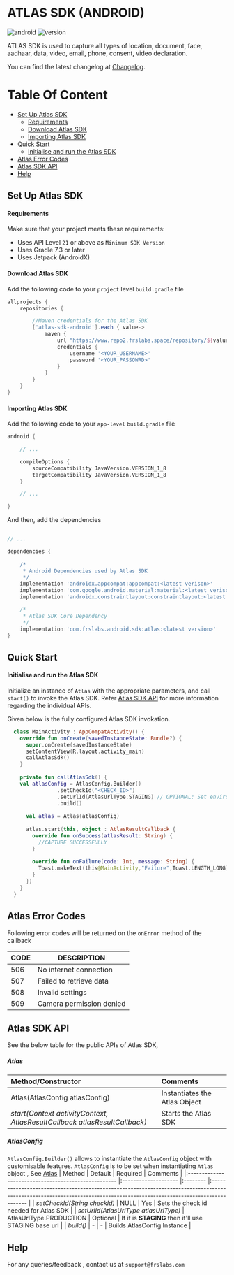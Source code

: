 # ATLAS SDK (ANDROID)
![android](https://img.shields.io/badge/Android-3DDC84?style=flat&logo=android&logoColor=white) ![version](https://img.shields.io/badge/version-v1.0.0-blue)

ATLAS SDK is used to capture all types of location, document, face, aadhaar, data, video, email, phone, consent, video declaration.

You can find the latest changelog at [Changelog](CHANGELOG.md).

# Table Of Content

- [Set Up Atlas SDK](#set-up-atlas-sdk)
    - [Requirements](#requirements)
    - [Download Atlas SDK](#download-atlas-sdk)
    - [Importing Atlas SDK](#importing-atlas-sdk)
- [Quick Start](#quick-start)
    - [Initialise and run the Atlas SDK](#initialise-and-run-the-atlas-sdk)
- [Atlas Error Codes](#atlas-error-codes)
- [Atlas SDK API](#atlas-sdk-api)
- [Help](#help)


## Set Up Atlas SDK

#### Requirements
Make sure that your project meets these requirements:
- Uses API Level `21` or above as `Minimum SDK Version`
- Uses Gradle 7.3 or later
- Uses Jetpack (AndroidX)

#### Download Atlas SDK
Add the following code to your `project` level `build.gradle` file

```groovy
allprojects {
    repositories {

        //Maven credentials for the Atlas SDK
        ['atlas-sdk-android'].each { value->
            maven {
                url "https://www.repo2.frslabs.space/repository/${value}/"
                credentials {
                    username '<YOUR_USERNAME>' 
                    password '<YOUR_PASSOWRD>' 
                }
            }
        }
    }
}
```

#### Importing Atlas SDK

Add the following code to your `app-level` `build.gradle` file

```groovy
android {

    // ...

    compileOptions {
        sourceCompatibility JavaVersion.VERSION_1_8
        targetCompatibility JavaVersion.VERSION_1_8
    }

    // ...

}
```

And then, add the dependencies
```groovy

// ...

dependencies {
    
    /*
     * Android Dependencies used by Atlas SDK
     */
    implementation 'androidx.appcompat:appcompat:<latest verison>'
    implementation 'com.google.android.material:material:<latest verison>' 
    implementation 'androidx.constraintlayout:constraintlayout:<latest verison>'

    /*
     * Atlas SDK Core Dependency
     */
    implementation 'com.frslabs.android.sdk:atlas:<latest version>'
}
```

## Quick Start

#### Initialise and run the Atlas SDK

Initialize an instance of `Atlas` with the appropriate parameters, and call `start()` to invoke the Atlas SDK. Refer [Atlas SDK API](#atlas-sdk-api) for more information regarding the individual APIs.

Given below is the fully configured Atlas SDK invokation.

```kotlin
  class MainActivity : AppCompatActivity() {
    override fun onCreate(savedInstanceState: Bundle?) {
      super.onCreate(savedInstanceState)
      setContentView(R.layout.activity_main)
      callAtlasSdk()
    }
  
    private fun callAtlasSdk() {
    val atlasConfig = AtlasConfig.Builder()
                .setCheckId("<CHECK_ID>")
                .setUrlId(AtlasUrlType.STAGING) // OPTIONAL: Set environments
                .build()
  
      val atlas = Atlas(atlasConfig)
  
      atlas.start(this, object : AtlasResultCallback {
        override fun onSuccess(atlasResult: String) {
          //CAPTURE SUCCESSFULLY
        }
  
        override fun onFailure(code: Int, message: String) {
          Toast.makeText(this@MainActivity,"Failure",Toast.LENGTH_LONG).show()
        }
      })
    }
  }
```

## Atlas Error Codes

Following error codes will be returned on the `onError` method of the callback

| CODE | DESCRIPTION                                     |
| ---- | ------------------------------------------------|
| 506  | No internet connection                          |
| 507  | Failed to retrieve data                         |
| 508  | Invalid settings                                |
| 509  | Camera permission denied                        |

## Atlas SDK API

See the below table for the public APIs of Atlas SDK,

##### Atlas
| Method/Constructor                                   | Comments    |
|:---------------------------------------------------- |:------------------------------------------------------------------------------------------------------------------------------------------------------------------------ |
| Atlas(AtlasConfig atlasConfig)                                                 | Instantiates the Atlas Object |    
| *start(Context activityContext, AtlasResultCallback atlasResultCallback)*   | Starts the Atlas SDK |

##### AtlasConfig
`AtlasConfig.Builder()` allows to instantiate the `AtlasConfig` object with customisable features. `AtlasConfig` is to be set when instantiating `Atlas` object , See [Atlas](#atlas)
| Method                                               | Default              | Required | Comments    |
|:---------------------------------------------------- |:-------------------- |:-------- |:------------------------------------------------------------------------------------------------------------------------------------------------------------------------ |
| *setCheckId(String checkId)*                   | NULL                 | Yes      | Sets the check id needed for Atlas SDK                          |
| *setUrlId(AtlasUrlType atlasUrlType)*      | AtlasUrlType.PRODUCTION                | Optional      | If it is **STAGING** then it'll use STAGING base url                         |
| *build()*   | -               | -      | Builds AtlasConfig Instance  |



## Help
For any queries/feedback , contact us at `support@frslabs.com`
```
